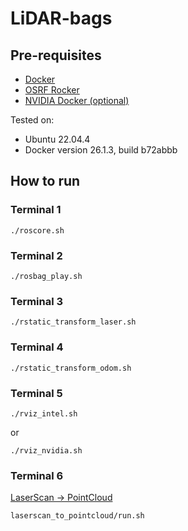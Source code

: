 # LiDAR-bags

## Pre-requisites
* [Docker](https://docs.docker.com/desktop/install/ubuntu/)
* [OSRF Rocker](https://github.com/osrf/rocker)
* [NVIDIA Docker (optional)](https://docs.nvidia.com/datacenter/cloud-native/container-toolkit/1.15.0/install-guide.html)

Tested on:
* Ubuntu 22.04.4
* Docker version 26.1.3, build b72abbb

## How to run

### Terminal 1
```
./roscore.sh
```
### Terminal 2
```
./rosbag_play.sh
```
### Terminal 3
```
./rstatic_transform_laser.sh
```
### Terminal 4
```
./rstatic_transform_odom.sh
```
### Terminal 5
```
./rviz_intel.sh
```
or
```
./rviz_nvidia.sh
```
### Terminal 6
[LaserScan -> PointCloud](https://github.com/TransMisiones-Centauro/laserscan_to_pointcloud)
```
laserscan_to_pointcloud/run.sh
```
